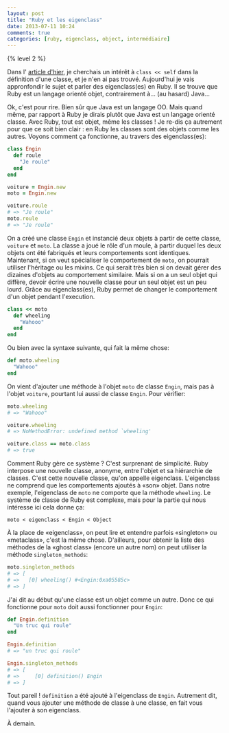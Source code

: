 ```yaml
---
layout: post
title: "Ruby et les eigenclass"
date: 2013-07-11 10:24
comments: true
categories: [ruby, eigenclass, object, intermédiaire]
---
```


{% level 2 %}

Dans l'
[article d'hier](http://lkdjiin.github.io/blog/2013/07/10/quel-est-linteret-de-cette-syntaxe/),
je cherchais un intérêt à `class << self` dans la
définition d'une classe, et je n'en ai pas trouvé.
Aujourd'hui je vais appronfondir le sujet et parler des eigenclass(es) en Ruby.
Il se trouve que Ruby est un langage orienté objet, contrairement à…
(au hasard) Java…

<!-- more -->

Ok, c'est pour rire. Bien sûr que Java est un langage OO. Mais quand même,
par rapport à Ruby je dirais plutôt que Java est un langage orienté classe.
Avec Ruby, tout est objet, même les classes ! Je re-dis ça autrement
pour que ce soit
bien clair : en Ruby les classes sont des objets comme les autres.
Voyons comment ça fonctionne, au travers des eigenclass(es):

``` ruby
class Engin
  def roule
    "Je roule"
  end
end

voiture = Engin.new
moto = Engin.new

voiture.roule
# => "Je roule"
moto.roule
# => "Je roule"
```

On a créé une classe `Engin` et instancié deux objets à partir de cette
classe, `voiture` et `moto`. La classe a joué le rôle d'un moule, à partir
duquel les deux objets ont été fabriqués et leurs comportements sont
identiques. Maintenant, si on veut spécialiser le comportement de `moto`,
on pourrait utiliser l'héritage ou les mixins. Ce qui serait très bien si
on devait gérer des dizaines d'objets au comportement similaire. Mais si on
a un seul objet qui diffère, devoir écrire une nouvelle classe pour un seul
objet est un peu lourd. Grâce au eigenclass(es), Ruby permet de changer le
comportement d'un objet pendant l'execution.

``` ruby
class << moto
  def wheeling
    "Wahooo"
  end
end
```

Ou bien avec la syntaxe suivante, qui fait la même chose:

``` ruby
def moto.wheeling
  "Wahooo"
end
```

On vient d'ajouter une méthode à l'objet `moto` de classe `Engin`, mais pas
à l'objet `voiture`, pourtant lui aussi de classe `Engin`. Pour vérifier:


``` ruby
moto.wheeling
# => "Wahooo"

voiture.wheeling
# => NoMethodError: undefined method `wheeling'

voiture.class == moto.class
# => true
```

Comment Ruby gère ce système ? C'est surprenant de simplicité. Ruby interpose
une nouvelle classe, anonyme, entre l'objet et sa hiérarchie de classes. C'est
cette nouvelle classe, qu'on appelle eigenclass.
L'eigenclass ne comprend que les comportements ajoutés à «son» objet.  Dans
notre exemple, l'eigenclass de `moto` ne comporte que la méthode `wheeling`.
Le système de classe de Ruby est complexe, mais pour la partie qui nous
intéresse ici cela donne ça:

    moto < eigenclass < Engin < Object

À la place de «eigenclass», on peut lire et entendre parfois «singleton» ou
«metaclass», c'est la même chose. D'ailleurs, pour obtenir la liste des 
méthodes de la «ghost class» (encore un autre nom) on peut utiliser la
méthode `singleton_methods`:

``` ruby
moto.singleton_methods
# => [
# =>   [0] wheeling() #<Engin:0xa05585c>
# => ]
```

J'ai dit au début qu'une classe est un objet comme un autre. Donc ce qui
fonctionne pour `moto` doit aussi fonctionner pour `Engin`:

``` ruby
def Engin.definition
  "Un truc qui roule"
end

Engin.definition
# => "un truc qui roule"

Engin.singleton_methods
# => [
# =>     [0] definition() Engin
# => ]
```

Tout pareil ! `definition` a été ajouté à l'eigenclass de `Engin`.
Autrement dit, quand vous ajouter une méthode de classe à une classe, en fait
vous l'ajouter à son eigenclass.

À demain.
